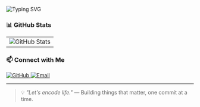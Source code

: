 

![Typing SVG](https://readme-typing-svg.demolab.com?font=Fira+Code&pause=1000&width=435&lines=Hello%2C+Welcome!+Let%27s+encode+life)

### 📊 GitHub Stats
<table>
  <tr>
    <td>
      <img src="https://github-readme-stats.vercel.app/api?username=leninist1&show_icons=true&theme=radical&count_private=true&include_all_commits=true" alt="GitHub Stats" />
    </td>
    <!-- <td>
      <img src="https://github-readme-stats.vercel.app/api/top-langs/?username=leninist1&layout=compact&theme=radical" alt="Top Languages" />
    </td> -->
  </tr>
</table>

### 📫 Connect with Me

<a href="https://github.com/leninist1/leninist1/" target="_blank">
  <img src="https://img.shields.io/badge/GitHub-100000?style=for-the-badge&logo=github&logoColor=white" alt="GitHub" />
</a>
<a href="mailto:282516536@qq.com" target="_blank">
  <img src="https://img.shields.io/badge/Email-282516536@qq.com-D14836?style=for-the-badge&logo=gmail&logoColor=white" alt="Email" />
</a>

---

> 💡 *"Let's encode life."* — Building things that matter, one commit at a time.
